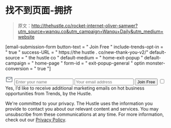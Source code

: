 # 找不到页面-拥挤

> 原文：<http://thehustle.co/rocket-internet-oliver-samwer?utm_source=wanqu.co&utm_campaign=Wanqu+Daily&utm_medium=website>

[email-submission-form button-text = " Join Free " include-trends-opt-in = " true " success-URL = " https://the hustle . co/new-thank-you-v2/" default-source = " the hustle co " default-medium = " home-exit-popup " default-campaign = " home-page " form-id = " exit-popup-general " optin monster-conversion = " true "]

<script type="text/javascript"> var onloadCallback = function() { grecaptcha.render('verify-your-humanity', { 'sitekey' : '6LdddrcZAAAAALyttpvOqiwQGwq5BNhgDz4tMQGE' }); }; function getCookieValue(a) { var b = document.cookie.match('(^|[^;]+)\\s*' + a + '\\s*=\\s*([^;]+)'); return b ? atob(decodeURIComponent(b.pop())) : ''; } function getCookie(name) { var cookieArr = document.cookie.split(";"); for(var i = 0; i < cookieArr.length; i++) { var cookiePair = cookieArr[i].split("="); if(name == cookiePair[0].trim()) { return decodeURIComponent(cookiePair[1]); } } return null; } function setHiddenFieldValue(wrappingDiv, searchParams, className, utmName, cookieName, defaultValue) { var el = wrappingDiv.getElementsByClassName(className)[0]; var existingVal = el.getAttribute('value'); if (utmName == 'ref') { var newVal = searchParams.get(utmName) || getCookie(cookieName); } else { var newVal = searchParams.get(utmName) || getCookieValue(cookieName); } if ((existingVal == null || existingVal == '' || existingVal == defaultValue) && (newVal != null && newVal != '')) { el.setAttribute('value', newVal); } } function setHiddenFieldValueFromUtm( wrappingDiv, searchParams, className, utmName, defaultValue ) { var el = wrappingDiv.getElementsByClassName(className)[0]; if (el != null) { var existingVal = el.getAttribute("value"); var newVal = searchParams.get(utmName); if (newVal != null && newVal != "") { el.setAttribute("value", newVal); } } } function initForm() { var wrappingDivs = document.getElementsByClassName('email-submission'); Array.prototype.forEach.call(wrappingDivs,wrappingDiv => { var sp = new URLSearchParams(window.location.search); setHiddenFieldValue(wrappingDiv, sp, 'funnel-source', 'utm_source', 'funnel_source', 'thehustleco'); setHiddenFieldValue(wrappingDiv, sp, 'funnel-campaign', 'utm_campaign', 'funnel_campaign', 'home-page'); setHiddenFieldValue(wrappingDiv, sp, 'funnel-medium', 'utm_medium', 'funnel_medium', 'home-exit-popup'); setHiddenFieldValue(wrappingDiv, sp, 'funnel-referral', 'ref', 'funnel_referral', ''); setHiddenFieldValueFromUtm(wrappingDiv, sp, 'funnel-a', 'a', ''); setHiddenFieldValueFromUtm(wrappingDiv, sp, 'funnel-c', 'c', ''); setHiddenFieldValueFromUtm(wrappingDiv, sp, 'funnel-o', 'o', ''); setHiddenFieldValueFromUtm(wrappingDiv, sp, 'funnel-oc', 'oc', ''); setHiddenFieldValueFromUtm(wrappingDiv, sp, 'funnel-e', 'e', ''); setHiddenFieldValueFromUtm(wrappingDiv, sp, 'funnel-f', 'f', ''); setHiddenFieldValueFromUtm(wrappingDiv, sp, 'funnel-r', 'r', ''); setHiddenFieldValueFromUtm(wrappingDiv, sp, 'funnel-t', 't', ''); setHiddenFieldValueFromUtm(wrappingDiv, sp, 'funnel-s1', 's1', ''); setHiddenFieldValueFromUtm(wrappingDiv, sp, 'funnel-s2', 's2', ''); setHiddenFieldValueFromUtm(wrappingDiv, sp, 'funnel-s3', 's3', ''); setHiddenFieldValueFromUtm(wrappingDiv, sp, 'funnel-s4', 's4', ''); setHiddenFieldValueFromUtm(wrappingDiv, sp, 'funnel-s5', 's5', ''); var error_message = getCookieValue('validate-email-message'); if (error_message && error_message.trim() != '') { var error = wrappingDiv.getElementsByClassName('funnel-error')[0]; var prev_email = getCookieValue('funnel_email'); error_message = prev_email + " is not valid. Please try again"; error.innerHTML = error_message; error.style = ''; } }); if (false) { initCaptchaFormV2(); } } function initCaptchaFormV2() { var v3RecaptchaResponseEl = document.getElementById('recaptcha-response-v3'); v3RecaptchaResponseEl.parentNode.removeChild(v3RecaptchaResponseEl); var wrappingDiv = document.getElementById('email-submission'); var subForm = wrappingDiv.getElementsByClassName('email-submission')[0]; var captchaVersion = document.createElement('input'); captchaVersion.class = 'g-recaptcha hidden-input'; captchaVersion.type = 'hidden'; captchaVersion.name = 'g-recaptcha-response-v2'; captchaVersion.value = 'true'; subForm.appendChild(captchaVersion); var captchaEl = document.createElement('div'); captchaEl.id = 'verify-your-humanity'; subForm.prepend(captchaEl); var captchaApiScriptEl = document.createElement('script'); captchaApiScriptEl.src = 'https://www.recaptcha.net/recaptcha/api.js?onload=onloadCallback&render=explicit'; captchaApiScriptEl.async = true; captchaApiScriptEl.defer = true; document.head.appendChild(captchaApiScriptEl); } window.addEventListener('DOMContentLoaded', (event) => { initForm(); }); if(typeof hp_interval == 'undefined') { var hp_interval = 0; var hp_ts = 0; var hp_try = 0; jQuery(document).ready(function ($) { hp_interval = setInterval(function(){ $('input.hp_ts').val(hp_ts); hp_ts += 1; if(hp_ts >= 180) { clearInterval(hp_interval); } },1000); $('.email-submission:not(.prevent-default)').submit(function (e) { var form = $(this); if(hp_ts < 3 && hp_try < 1) { e.preventDefault(); if (form.find('.email-form-submit-message').length < 1) { form.find('.email-form-wrap').after('<p class="email-form-submit-message" style="padding: 0em 1.5em;">Too fast! Are you a human? Try again please.</p>'); } hp_try += 1; hp_ts = 0; $('input.hp_try').val(hp_try); } }); }); } </script>   <form class="email-submission " id="exit-popup-general" action="https://cms.thehustle.co/api/v1/contacts/wordpress_create" method="post" autocomplete="email">  <input class="funnel-source hidden-input" type="hidden" name="source" value="wanqu.co"> <input class="funnel-campaign hidden-input" type="hidden" name="campaign" value="Wanqu Daily"> <input class="funnel-medium hidden-input" type="hidden" name="medium" value="website"> <input class="funnel-form-id hidden-input" type="hidden" name="form-id" value="exit-popup-general"> <input class="funnel-referral hidden-input" type="hidden" name="referral_code"> <input class="funnel-fail-url hidden-input" type="hidden" name="fail_url" value=""> <input class="funnel-ip-country-wordpress hidden-input" type="hidden" name="ip_country_wordpress" value="US"> <input class="funnel-submission-url hidden-input" type="hidden" name="submission_url" value="https://thehustle.co/rocket-internet-oliver-samwer/?utm_source=wanqu.co&utm_campaign=Wanqu+Daily&utm_medium=website"> <input class="funnel-a hidden-input" type="hidden" name="a" value=""> <input class="funnel-c hidden-input" type="hidden" name="c" value=""> <input class="funnel-o hidden-input" type="hidden" name="o" value=""> <input class="funnel-oc hidden-input" type="hidden" name="oc" value=""> <input class="funnel-e hidden-input" type="hidden" name="e" value=""> <input class="funnel-f hidden-input" type="hidden" name="f" value=""> <input class="funnel-r hidden-input" type="hidden" name="r" value=""> <input class="funnel-t hidden-input" type="hidden" name="t" value=""> <input class="funnel-s1 hidden-input" type="hidden" name="s1" value=""> <input class="funnel-s2 hidden-input" type="hidden" name="s2" value=""> <input class="funnel-s3 hidden-input" type="hidden" name="s3" value=""> <input class="funnel-s4 hidden-input" type="hidden" name="s4" value=""> <input class="funnel-s5 hidden-input" type="hidden" name="s5" value=""> <input class="funnel-success-url hidden-input" type="hidden" name="success_url" value="https://thehustle.co/new-thank-you-v2/"> <input id="recaptcha-response-v3" class="g-recaptcha hidden-input" type="hidden" name="g-recaptcha-response" value="">  <svg width="24" viewBox="0 0 24 24" fill="none" ><path d="M22 6c0-1.1-.9-2-2-2H4c-1.1 0-2 .9-2 2v12c0 1.1.9 2 2 2h16c1.1 0 2-.9 2-2V6Zm-2 0-8 5-8-5h16Zm0 12H4V8l8 5 8-5v10Z" fill="#848B92"></path></svg>  <input type="hidden" name="hp_ts" class="hp_ts" value="0"> <input type="hidden" name="hp_try" class="hp_try" value="0"> <input type="text" name="first_name" placeholder="Enter your name" value=""> <input class="signup-email" type="email" name="email" placeholder="Your email address" required autocomplete="email"> <input class="email-submit om-trigger-conversion" type="submit" value="Join Free">      <input id="trends_opt_in_email_submission" class="trends-opt-in-checkbox" type="checkbox" name="trends_opt_in"> <label for="trends_opt_in_email_submission" id="trends_opt_in_label" class="trends-opt-in-text">Yes, I’d like to receive additional marketing emails on hot business opportunities from Trends, by the Hustle.</label>   <p>We're committed to your privacy. The Hustle uses the information you provide to contact you about our relevant content and services. You may unsubscribe from these communications at any time. For more information, check out our <a href="https://thehustle.co/privacy">Privacy Policy</a>.</p>     <template type="amp-mustache"> <p class="c-message c-message--success">Thank you for subscribing.</p> </template>   <template type="amp-mustache"> <p class="c-message c-message--failed">Your submission failed. Please try again!</p> </template>  </form> 